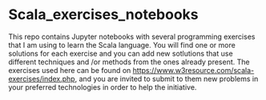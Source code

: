 # Scala_exercises_notebooks
This repo contains Jupyter notebooks with several programming exercises that I am using to learn the Scala language.
You will find one or more solutions for each exercise and you can add new sotlutions that use different techniques and /or methods from the ones already present.
The exercises used here can be found on https://www.w3resource.com/scala-exercises/index.php, and you are invited to submit to them new problems in your preferred technologies in order to help the initiative. 